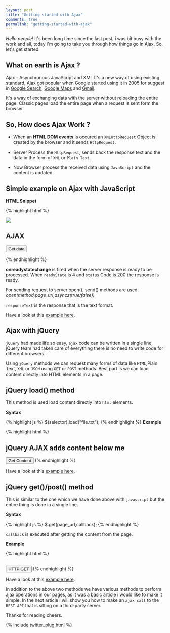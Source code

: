 ```yaml
---
layout: post
title: "Getting started with Ajax"
comments: true
permalink: "getting-started-with-ajax"
---
```


*Hello people!* It's been long time since the last post, i was bit busy with the work and all, today i'm going to 
take you through how things go in Ajax. So, let's get started.

## What on earth is Ajax ?

Ajax - Asynchronous JavaScript and XML
It's a new way of using existing standard, Ajax got popular when Google started using it in 2005 for suggest in [Google Search](https://www.google.com), [Google Maps](https://www.google.com/maps) and [Gmail](https://www.gmail.com).

It's a way of exchanging data with the server without reloading the entire page. Classic pages load the entire page when a request is sent 
form the browser

## So, How does Ajax Work ?

* When an **HTML DOM events** is occured an `XMLHttpRequest` Object is created by the browser and it sends `HttpRequest`.

* Server Process the `HttpRequest`, sends back the response text and the data in the form of `XML` or `Plain Text`.

* Now Browser process the received data using `JavaScript` and the content is updated.


## Simple example on Ajax with JavaScript

**HTML Snippet**

{% highlight html %}

   <!DOCTYPE html>
   <html>
   <head>
   <script>
    function loadContent()
    {
    var xmlhttp;
    if (window.XMLHttpRequest)
      {
            // This code if for IE7+, Firefox, Chrome, Opera, Safari
            xmlhttp=new XMLHttpRequest();
       }
    else
      {
            // IE5,6 doesn't XMLHttpRequest object  they have ActiveXObject Instead
            xmlhttp=new ActiveXObject("Microsoft.XMLHTTP");
      }
      xmlhttp.onreadystatechange=function()
      {
          if (xmlhttp.readyState==4 && xmlhttp.status==200)
                {
                    document.getElementById("myDiv").innerHTML=xmlhttp.responseText;
                }
      }
    // here we use GET method, hello.php is a page sitting on the server,   
    xmlhttp.open("GET","hello.php",true);
    xmlhttp.send();
    
   } // end of loadContent
   </script>
   </head>
   <body>
   
   <img src="bill.jpg">
   <h2>AJAX</h2>
   <button type="button" onclick="loadContent()">Get data</button>  
   <div id="myDiv"></div>
 
   </body>
   </html> 

{% endhighlight %}

**onreadystatechange** is fired when the server response is ready to be processed.
When `readyState` is 4 and `status` Code is 200 the response is ready.

For sending request to server open(), send() methods are used.
*open(method,page_url,asyncz(true/false))*

`responseText` is the response that is the text format.

Have a look at this [example here](http://practise.comoj.com/practise.html).

## Ajax with jQuery

`jQuery` had made life so easy, `ajax` code can be written in a single line, jQuery team had taken care of everything
there is no need to write code for different browsers.

Using `jQuery` methods we can request many forms of data like `HTML`,Plain Text, `XML` or `JSON` using `GET` or `POST` methods.
Best part is we can load content directly into HTML elements in a page.

## jQuery load() method

This method is used load content directly into `html` elements.

**Syntax**


{% highlight js %}
   $(selector).load("file.txt"); 
{% endhighlight %}
**Example**

{% highlight html %}
   <!DOCTYPE html>
   <html>
   <head>
   <script src="http://ajax.googleapis.com/ajax/libs/jquery/1.11.1/jquery.min.js"></script>
   <script>
   $(document).ready(function(){
        $("button").click(function(){
        
               // loads the content of HTML page into the div
               $("div").load("index.html");
               
        });
   });
   </script>
   </head>
   <body>

   <h2>jQuery AJAX adds content below me</h2>
   <div></div>
   <button>Get Content</button>

   </body>
   </html> 
{% endhighlight %}

Have a look at this [example here](http://practise.comoj.com/ajaxLoad.html).

## jQuery get()/post() method

This is similar to the one which we have done above with `javascript` but the entire thing is done in
a single line. 

**Syntax**

{% highlight js %}
   $.get(page_url,callback); 
{% endhighlight %}

`callback` is executed after getting the content from the page.

**Example**

{% highlight html %}
   <!DOCTYPE html>
   <html>
   <head>
   <script src="http://ajax.googleapis.com/ajax/libs/jquery/1.11.1/jquery.min.js"></script>
   <script>
    $(document).ready(function(){
        $("button").click(function(){
        
            // Using Ajax in jQuery with GET, similarly post can be used.
            $.get("hello.php",function(data,status){
    
                    // loads the content of php page into h2
                    $("h2").html(data);
                    
            });
        });
    });
   </script>
   </head>
   <body>

   <h2></h2>
   <button>HTTP GET</button>

   </body>
   </html>   
{% endhighlight %}

Have a look at this [example here](http://practise.comoj.com/ajaxGet.html).

In addition to the above two methods we have various methods to perform ajax operations in our pages, as it was a basic 
article i would like to make it simple. In the next article i will show you how to make an `ajax call` to the `REST API` that is sitting on a third-party server.


Thanks for reading
cheers.

{% include twitter_plug.html %}
